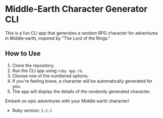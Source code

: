 # Middle-Earth Character Generator CLI

This is a fun CLI app that generates a random RPG character for adventures in Middle-earth, inspired by "The Lord of the Rings."

## How to Use

1. Clone the repository.
2. Run the CLI app using `ruby app.rb`.
3. Choose one of the numbered options.
3. If you're feeling brave, a character will be automatically generated for you.
4. The app will display the details of the randomly generated character.

Embark on epic adventures with your Middle-earth character!

- Ruby version: `3.2.1`

